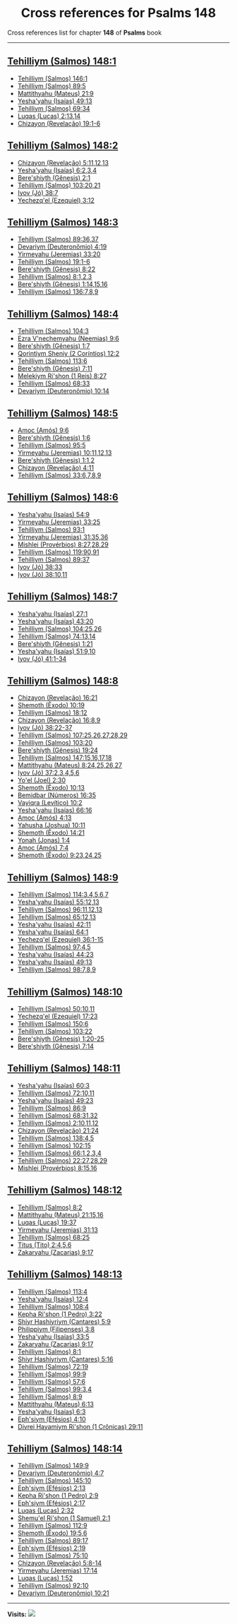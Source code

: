 <div align="center">

# Cross references for **Psalms 148**
</div>

Cross references list for chapter **148** of **Psalms** book

---

<h2 id="1"><a href="https://bible.ozzuu.com/pt_yah/Psa/148#1" target="_blank">Tehilliym (Salmos) 148:1</a></h2>

- [Tehilliym (Salmos) 146:1](https://bible.ozzuu.com/pt_yah/Psa/146#1)
- [Tehilliym (Salmos) 89:5](https://bible.ozzuu.com/pt_yah/Psa/89#5)
- [Mattithyahu (Mateus) 21:9](https://bible.ozzuu.com/pt_yah/Mat/21#9)
- [Yesha'yahu (Isaías) 49:13](https://bible.ozzuu.com/pt_yah/Isa/49#13)
- [Tehilliym (Salmos) 69:34](https://bible.ozzuu.com/pt_yah/Psa/69#34)
- [Luqas (Lucas) 2:13,14](https://bible.ozzuu.com/pt_yah/Luk/2#13)
- [Chizayon (Revelação) 19:1-6](https://bible.ozzuu.com/pt_yah/Rev/19#1)
<h2 id="2"><a href="https://bible.ozzuu.com/pt_yah/Psa/148#2" target="_blank">Tehilliym (Salmos) 148:2</a></h2>

- [Chizayon (Revelação) 5:11,12,13](https://bible.ozzuu.com/pt_yah/Rev/5#11)
- [Yesha'yahu (Isaías) 6:2,3,4](https://bible.ozzuu.com/pt_yah/Isa/6#2)
- [Bere'shiyth (Gênesis) 2:1](https://bible.ozzuu.com/pt_yah/Gen/2#1)
- [Tehilliym (Salmos) 103:20,21](https://bible.ozzuu.com/pt_yah/Psa/103#20)
- [Iyov (Jó) 38:7](https://bible.ozzuu.com/pt_yah/Job/38#7)
- [Yechezq'el (Ezequiel) 3:12](https://bible.ozzuu.com/pt_yah/Eze/3#12)
<h2 id="3"><a href="https://bible.ozzuu.com/pt_yah/Psa/148#3" target="_blank">Tehilliym (Salmos) 148:3</a></h2>

- [Tehilliym (Salmos) 89:36,37](https://bible.ozzuu.com/pt_yah/Psa/89#36)
- [Devariym (Deuteronômio) 4:19](https://bible.ozzuu.com/pt_yah/Deu/4#19)
- [Yirmeyahu (Jeremias) 33:20](https://bible.ozzuu.com/pt_yah/Jer/33#20)
- [Tehilliym (Salmos) 19:1-6](https://bible.ozzuu.com/pt_yah/Psa/19#1)
- [Bere'shiyth (Gênesis) 8:22](https://bible.ozzuu.com/pt_yah/Gen/8#22)
- [Tehilliym (Salmos) 8:1,2,3](https://bible.ozzuu.com/pt_yah/Psa/8#1)
- [Bere'shiyth (Gênesis) 1:14,15,16](https://bible.ozzuu.com/pt_yah/Gen/1#14)
- [Tehilliym (Salmos) 136:7,8,9](https://bible.ozzuu.com/pt_yah/Psa/136#7)
<h2 id="4"><a href="https://bible.ozzuu.com/pt_yah/Psa/148#4" target="_blank">Tehilliym (Salmos) 148:4</a></h2>

- [Tehilliym (Salmos) 104:3](https://bible.ozzuu.com/pt_yah/Psa/104#3)
- [Ezra V'nechemyahu (Neemias) 9:6](https://bible.ozzuu.com/pt_yah/Neh/9#6)
- [Bere'shiyth (Gênesis) 1:7](https://bible.ozzuu.com/pt_yah/Gen/1#7)
- [Qorintiym Sheniy (2 Coríntios) 12:2](https://bible.ozzuu.com/pt_yah/2Co/12#2)
- [Tehilliym (Salmos) 113:6](https://bible.ozzuu.com/pt_yah/Psa/113#6)
- [Bere'shiyth (Gênesis) 7:11](https://bible.ozzuu.com/pt_yah/Gen/7#11)
- [Melekiym Ri'shon (1 Reis) 8:27](https://bible.ozzuu.com/pt_yah/1Ki/8#27)
- [Tehilliym (Salmos) 68:33](https://bible.ozzuu.com/pt_yah/Psa/68#33)
- [Devariym (Deuteronômio) 10:14](https://bible.ozzuu.com/pt_yah/Deu/10#14)
<h2 id="5"><a href="https://bible.ozzuu.com/pt_yah/Psa/148#5" target="_blank">Tehilliym (Salmos) 148:5</a></h2>

- [Amoc (Amós) 9:6](https://bible.ozzuu.com/pt_yah/Am/9#6)
- [Bere'shiyth (Gênesis) 1:6](https://bible.ozzuu.com/pt_yah/Gen/1#6)
- [Tehilliym (Salmos) 95:5](https://bible.ozzuu.com/pt_yah/Psa/95#5)
- [Yirmeyahu (Jeremias) 10:11,12,13](https://bible.ozzuu.com/pt_yah/Jer/10#11)
- [Bere'shiyth (Gênesis) 1:1,2](https://bible.ozzuu.com/pt_yah/Gen/1#1)
- [Chizayon (Revelação) 4:11](https://bible.ozzuu.com/pt_yah/Rev/4#11)
- [Tehilliym (Salmos) 33:6,7,8,9](https://bible.ozzuu.com/pt_yah/Psa/33#6)
<h2 id="6"><a href="https://bible.ozzuu.com/pt_yah/Psa/148#6" target="_blank">Tehilliym (Salmos) 148:6</a></h2>

- [Yesha'yahu (Isaías) 54:9](https://bible.ozzuu.com/pt_yah/Isa/54#9)
- [Yirmeyahu (Jeremias) 33:25](https://bible.ozzuu.com/pt_yah/Jer/33#25)
- [Tehilliym (Salmos) 93:1](https://bible.ozzuu.com/pt_yah/Psa/93#1)
- [Yirmeyahu (Jeremias) 31:35,36](https://bible.ozzuu.com/pt_yah/Jer/31#35)
- [Mishlei (Provérbios) 8:27,28,29](https://bible.ozzuu.com/pt_yah/Pro/8#27)
- [Tehilliym (Salmos) 119:90,91](https://bible.ozzuu.com/pt_yah/Psa/119#90)
- [Tehilliym (Salmos) 89:37](https://bible.ozzuu.com/pt_yah/Psa/89#37)
- [Iyov (Jó) 38:33](https://bible.ozzuu.com/pt_yah/Job/38#33)
- [Iyov (Jó) 38:10,11](https://bible.ozzuu.com/pt_yah/Job/38#10)
<h2 id="7"><a href="https://bible.ozzuu.com/pt_yah/Psa/148#7" target="_blank">Tehilliym (Salmos) 148:7</a></h2>

- [Yesha'yahu (Isaías) 27:1](https://bible.ozzuu.com/pt_yah/Isa/27#1)
- [Yesha'yahu (Isaías) 43:20](https://bible.ozzuu.com/pt_yah/Isa/43#20)
- [Tehilliym (Salmos) 104:25,26](https://bible.ozzuu.com/pt_yah/Psa/104#25)
- [Tehilliym (Salmos) 74:13,14](https://bible.ozzuu.com/pt_yah/Psa/74#13)
- [Bere'shiyth (Gênesis) 1:21](https://bible.ozzuu.com/pt_yah/Gen/1#21)
- [Yesha'yahu (Isaías) 51:9,10](https://bible.ozzuu.com/pt_yah/Isa/51#9)
- [Iyov (Jó) 41:1-34](https://bible.ozzuu.com/pt_yah/Job/41#1)
<h2 id="8"><a href="https://bible.ozzuu.com/pt_yah/Psa/148#8" target="_blank">Tehilliym (Salmos) 148:8</a></h2>

- [Chizayon (Revelação) 16:21](https://bible.ozzuu.com/pt_yah/Rev/16#21)
- [Shemoth (Êxodo) 10:19](https://bible.ozzuu.com/pt_yah/Exo/10#19)
- [Tehilliym (Salmos) 18:12](https://bible.ozzuu.com/pt_yah/Psa/18#12)
- [Chizayon (Revelação) 16:8,9](https://bible.ozzuu.com/pt_yah/Rev/16#8)
- [Iyov (Jó) 38:22-37](https://bible.ozzuu.com/pt_yah/Job/38#22)
- [Tehilliym (Salmos) 107:25,26,27,28,29](https://bible.ozzuu.com/pt_yah/Psa/107#25)
- [Tehilliym (Salmos) 103:20](https://bible.ozzuu.com/pt_yah/Psa/103#20)
- [Bere'shiyth (Gênesis) 19:24](https://bible.ozzuu.com/pt_yah/Gen/19#24)
- [Tehilliym (Salmos) 147:15,16,17,18](https://bible.ozzuu.com/pt_yah/Psa/147#15)
- [Mattithyahu (Mateus) 8:24,25,26,27](https://bible.ozzuu.com/pt_yah/Mat/8#24)
- [Iyov (Jó) 37:2,3,4,5,6](https://bible.ozzuu.com/pt_yah/Job/37#2)
- [Yo'el (Joel) 2:30](https://bible.ozzuu.com/pt_yah/Jl/2#30)
- [Shemoth (Êxodo) 10:13](https://bible.ozzuu.com/pt_yah/Exo/10#13)
- [Bemidbar (Números) 16:35](https://bible.ozzuu.com/pt_yah/Num/16#35)
- [Vayiqra (Levítico) 10:2](https://bible.ozzuu.com/pt_yah/Lev/10#2)
- [Yesha'yahu (Isaías) 66:16](https://bible.ozzuu.com/pt_yah/Isa/66#16)
- [Amoc (Amós) 4:13](https://bible.ozzuu.com/pt_yah/Am/4#13)
- [Yahusha (Joshua) 10:11](https://bible.ozzuu.com/pt_yah/Jos/10#11)
- [Shemoth (Êxodo) 14:21](https://bible.ozzuu.com/pt_yah/Exo/14#21)
- [Yonah (Jonas) 1:4](https://bible.ozzuu.com/pt_yah/Jon/1#4)
- [Amoc (Amós) 7:4](https://bible.ozzuu.com/pt_yah/Am/7#4)
- [Shemoth (Êxodo) 9:23,24,25](https://bible.ozzuu.com/pt_yah/Exo/9#23)
<h2 id="9"><a href="https://bible.ozzuu.com/pt_yah/Psa/148#9" target="_blank">Tehilliym (Salmos) 148:9</a></h2>

- [Tehilliym (Salmos) 114:3,4,5,6,7](https://bible.ozzuu.com/pt_yah/Psa/114#3)
- [Yesha'yahu (Isaías) 55:12,13](https://bible.ozzuu.com/pt_yah/Isa/55#12)
- [Tehilliym (Salmos) 96:11,12,13](https://bible.ozzuu.com/pt_yah/Psa/96#11)
- [Tehilliym (Salmos) 65:12,13](https://bible.ozzuu.com/pt_yah/Psa/65#12)
- [Yesha'yahu (Isaías) 42:11](https://bible.ozzuu.com/pt_yah/Isa/42#11)
- [Yesha'yahu (Isaías) 64:1](https://bible.ozzuu.com/pt_yah/Isa/64#1)
- [Yechezq'el (Ezequiel) 36:1-15](https://bible.ozzuu.com/pt_yah/Eze/36#1)
- [Tehilliym (Salmos) 97:4,5](https://bible.ozzuu.com/pt_yah/Psa/97#4)
- [Yesha'yahu (Isaías) 44:23](https://bible.ozzuu.com/pt_yah/Isa/44#23)
- [Yesha'yahu (Isaías) 49:13](https://bible.ozzuu.com/pt_yah/Isa/49#13)
- [Tehilliym (Salmos) 98:7,8,9](https://bible.ozzuu.com/pt_yah/Psa/98#7)
<h2 id="10"><a href="https://bible.ozzuu.com/pt_yah/Psa/148#10" target="_blank">Tehilliym (Salmos) 148:10</a></h2>

- [Tehilliym (Salmos) 50:10,11](https://bible.ozzuu.com/pt_yah/Psa/50#10)
- [Yechezq'el (Ezequiel) 17:23](https://bible.ozzuu.com/pt_yah/Eze/17#23)
- [Tehilliym (Salmos) 150:6](https://bible.ozzuu.com/pt_yah/Psa/150#6)
- [Tehilliym (Salmos) 103:22](https://bible.ozzuu.com/pt_yah/Psa/103#22)
- [Bere'shiyth (Gênesis) 1:20-25](https://bible.ozzuu.com/pt_yah/Gen/1#20)
- [Bere'shiyth (Gênesis) 7:14](https://bible.ozzuu.com/pt_yah/Gen/7#14)
<h2 id="11"><a href="https://bible.ozzuu.com/pt_yah/Psa/148#11" target="_blank">Tehilliym (Salmos) 148:11</a></h2>

- [Yesha'yahu (Isaías) 60:3](https://bible.ozzuu.com/pt_yah/Isa/60#3)
- [Tehilliym (Salmos) 72:10,11](https://bible.ozzuu.com/pt_yah/Psa/72#10)
- [Yesha'yahu (Isaías) 49:23](https://bible.ozzuu.com/pt_yah/Isa/49#23)
- [Tehilliym (Salmos) 86:9](https://bible.ozzuu.com/pt_yah/Psa/86#9)
- [Tehilliym (Salmos) 68:31,32](https://bible.ozzuu.com/pt_yah/Psa/68#31)
- [Tehilliym (Salmos) 2:10,11,12](https://bible.ozzuu.com/pt_yah/Psa/2#10)
- [Chizayon (Revelação) 21:24](https://bible.ozzuu.com/pt_yah/Rev/21#24)
- [Tehilliym (Salmos) 138:4,5](https://bible.ozzuu.com/pt_yah/Psa/138#4)
- [Tehilliym (Salmos) 102:15](https://bible.ozzuu.com/pt_yah/Psa/102#15)
- [Tehilliym (Salmos) 66:1,2,3,4](https://bible.ozzuu.com/pt_yah/Psa/66#1)
- [Tehilliym (Salmos) 22:27,28,29](https://bible.ozzuu.com/pt_yah/Psa/22#27)
- [Mishlei (Provérbios) 8:15,16](https://bible.ozzuu.com/pt_yah/Pro/8#15)
<h2 id="12"><a href="https://bible.ozzuu.com/pt_yah/Psa/148#12" target="_blank">Tehilliym (Salmos) 148:12</a></h2>

- [Tehilliym (Salmos) 8:2](https://bible.ozzuu.com/pt_yah/Psa/8#2)
- [Mattithyahu (Mateus) 21:15,16](https://bible.ozzuu.com/pt_yah/Mat/21#15)
- [Luqas (Lucas) 19:37](https://bible.ozzuu.com/pt_yah/Luk/19#37)
- [Yirmeyahu (Jeremias) 31:13](https://bible.ozzuu.com/pt_yah/Jer/31#13)
- [Tehilliym (Salmos) 68:25](https://bible.ozzuu.com/pt_yah/Psa/68#25)
- [Titus (Tito) 2:4,5,6](https://bible.ozzuu.com/pt_yah/Tit/2#4)
- [Zakaryahu (Zacarias) 9:17](https://bible.ozzuu.com/pt_yah/Zec/9#17)
<h2 id="13"><a href="https://bible.ozzuu.com/pt_yah/Psa/148#13" target="_blank">Tehilliym (Salmos) 148:13</a></h2>

- [Tehilliym (Salmos) 113:4](https://bible.ozzuu.com/pt_yah/Psa/113#4)
- [Yesha'yahu (Isaías) 12:4](https://bible.ozzuu.com/pt_yah/Isa/12#4)
- [Tehilliym (Salmos) 108:4](https://bible.ozzuu.com/pt_yah/Psa/108#4)
- [Kepha Ri'shon (1 Pedro) 3:22](https://bible.ozzuu.com/pt_yah/1Pe/3#22)
- [Shiyr Hashiyriym (Cantares) 5:9](https://bible.ozzuu.com/pt_yah/Sos/5#9)
- [Philippiym (Filipenses) 3:8](https://bible.ozzuu.com/pt_yah/Php/3#8)
- [Yesha'yahu (Isaías) 33:5](https://bible.ozzuu.com/pt_yah/Isa/33#5)
- [Zakaryahu (Zacarias) 9:17](https://bible.ozzuu.com/pt_yah/Zec/9#17)
- [Tehilliym (Salmos) 8:1](https://bible.ozzuu.com/pt_yah/Psa/8#1)
- [Shiyr Hashiyriym (Cantares) 5:16](https://bible.ozzuu.com/pt_yah/Sos/5#16)
- [Tehilliym (Salmos) 72:19](https://bible.ozzuu.com/pt_yah/Psa/72#19)
- [Tehilliym (Salmos) 99:9](https://bible.ozzuu.com/pt_yah/Psa/99#9)
- [Tehilliym (Salmos) 57:6](https://bible.ozzuu.com/pt_yah/Psa/57#6)
- [Tehilliym (Salmos) 99:3,4](https://bible.ozzuu.com/pt_yah/Psa/99#3)
- [Tehilliym (Salmos) 8:9](https://bible.ozzuu.com/pt_yah/Psa/8#9)
- [Mattithyahu (Mateus) 6:13](https://bible.ozzuu.com/pt_yah/Mat/6#13)
- [Yesha'yahu (Isaías) 6:3](https://bible.ozzuu.com/pt_yah/Isa/6#3)
- [Eph'siym (Efésios) 4:10](https://bible.ozzuu.com/pt_yah/Eph/4#10)
- [Divrei Hayamiym Ri'shon (1 Crônicas) 29:11](https://bible.ozzuu.com/pt_yah/1Ch/29#11)
<h2 id="14"><a href="https://bible.ozzuu.com/pt_yah/Psa/148#14" target="_blank">Tehilliym (Salmos) 148:14</a></h2>

- [Tehilliym (Salmos) 149:9](https://bible.ozzuu.com/pt_yah/Psa/149#9)
- [Devariym (Deuteronômio) 4:7](https://bible.ozzuu.com/pt_yah/Deu/4#7)
- [Tehilliym (Salmos) 145:10](https://bible.ozzuu.com/pt_yah/Psa/145#10)
- [Eph'siym (Efésios) 2:13](https://bible.ozzuu.com/pt_yah/Eph/2#13)
- [Kepha Ri'shon (1 Pedro) 2:9](https://bible.ozzuu.com/pt_yah/1Pe/2#9)
- [Eph'siym (Efésios) 2:17](https://bible.ozzuu.com/pt_yah/Eph/2#17)
- [Luqas (Lucas) 2:32](https://bible.ozzuu.com/pt_yah/Luk/2#32)
- [Shemu'el Ri'shon (1 Samuel) 2:1](https://bible.ozzuu.com/pt_yah/1Sm/2#1)
- [Tehilliym (Salmos) 112:9](https://bible.ozzuu.com/pt_yah/Psa/112#9)
- [Shemoth (Êxodo) 19:5,6](https://bible.ozzuu.com/pt_yah/Exo/19#5)
- [Tehilliym (Salmos) 89:17](https://bible.ozzuu.com/pt_yah/Psa/89#17)
- [Eph'siym (Efésios) 2:19](https://bible.ozzuu.com/pt_yah/Eph/2#19)
- [Tehilliym (Salmos) 75:10](https://bible.ozzuu.com/pt_yah/Psa/75#10)
- [Chizayon (Revelação) 5:8-14](https://bible.ozzuu.com/pt_yah/Rev/5#8)
- [Yirmeyahu (Jeremias) 17:14](https://bible.ozzuu.com/pt_yah/Jer/17#14)
- [Luqas (Lucas) 1:52](https://bible.ozzuu.com/pt_yah/Luk/1#52)
- [Tehilliym (Salmos) 92:10](https://bible.ozzuu.com/pt_yah/Psa/92#10)
- [Devariym (Deuteronômio) 10:21](https://bible.ozzuu.com/pt_yah/Deu/10#21)


---

**Visits:**
![](https://profile-counter.glitch.me/visitCounter_crossrefs34/count.svg)
